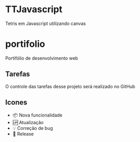 # TTJavascript
Tetris em Javascript utilizando canvas
# portifolio
Portifólio de desenvolvimento web
 ## Tarefas
 O controle das tarefas desse projeto será realizado no GitHub 
 ## Icones
- :package: Nova funcionalidade
- :up: Atualização
- :bulb: Correção de bug
- :checkered_flag: Release
